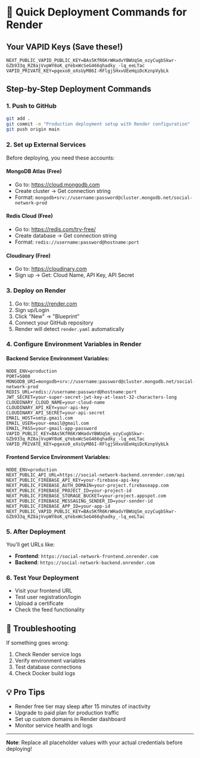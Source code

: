 # 🚀 Quick Deployment Commands for Render

## Your VAPID Keys (Save these!)
```
NEXT_PUBLIC_VAPID_PUBLIC_KEY=BAs5KfR6KrWHadvYBWUqSm_ozyCugbSkwr-GZb933q_RZ8ajVvpWY8oK_qYebxWcSeG466qhadky_-lq_eeLTac
VAPID_PRIVATE_KEY=pgexo0_oXsUyM86I-RFlgjSHxvUEeHqiDcKznpVybLk
```

## Step-by-Step Deployment Commands

### 1. Push to GitHub
```bash
git add .
git commit -m "Production deployment setup with Render configuration"
git push origin main
```

### 2. Set up External Services
Before deploying, you need these accounts:

#### MongoDB Atlas (Free)
- Go to: https://cloud.mongodb.com
- Create cluster → Get connection string
- Format: `mongodb+srv://username:password@cluster.mongodb.net/social-network-prod`

#### Redis Cloud (Free)
- Go to: https://redis.com/try-free/
- Create database → Get connection string
- Format: `redis://username:password@hostname:port`

#### Cloudinary (Free)
- Go to: https://cloudinary.com
- Sign up → Get: Cloud Name, API Key, API Secret

### 3. Deploy on Render
1. Go to: https://render.com
2. Sign up/Login
3. Click "New" → "Blueprint" 
4. Connect your GitHub repository
5. Render will detect `render.yaml` automatically

### 4. Configure Environment Variables in Render

#### Backend Service Environment Variables:
```
NODE_ENV=production
PORT=5000
MONGODB_URI=mongodb+srv://username:password@cluster.mongodb.net/social-network-prod
REDIS_URL=redis://username:password@hostname:port
JWT_SECRET=your-super-secret-jwt-key-at-least-32-characters-long
CLOUDINARY_CLOUD_NAME=your-cloud-name
CLOUDINARY_API_KEY=your-api-key
CLOUDINARY_API_SECRET=your-api-secret
EMAIL_HOST=smtp.gmail.com
EMAIL_USER=your-email@gmail.com
EMAIL_PASS=your-gmail-app-password
VAPID_PUBLIC_KEY=BAs5KfR6KrWHadvYBWUqSm_ozyCugbSkwr-GZb933q_RZ8ajVvpWY8oK_qYebxWcSeG466qhadky_-lq_eeLTac
VAPID_PRIVATE_KEY=pgexo0_oXsUyM86I-RFlgjSHxvUEeHqiDcKznpVybLk
```

#### Frontend Service Environment Variables:
```
NODE_ENV=production
NEXT_PUBLIC_API_URL=https://social-network-backend.onrender.com/api
NEXT_PUBLIC_FIREBASE_API_KEY=your-firebase-api-key
NEXT_PUBLIC_FIREBASE_AUTH_DOMAIN=your-project.firebaseapp.com
NEXT_PUBLIC_FIREBASE_PROJECT_ID=your-project-id
NEXT_PUBLIC_FIREBASE_STORAGE_BUCKET=your-project.appspot.com
NEXT_PUBLIC_FIREBASE_MESSAGING_SENDER_ID=your-sender-id
NEXT_PUBLIC_FIREBASE_APP_ID=your-app-id
NEXT_PUBLIC_VAPID_PUBLIC_KEY=BAs5KfR6KrWHadvYBWUqSm_ozyCugbSkwr-GZb933q_RZ8ajVvpWY8oK_qYebxWcSeG466qhadky_-lq_eeLTac
```

### 5. After Deployment
You'll get URLs like:
- **Frontend**: `https://social-network-frontend.onrender.com`
- **Backend**: `https://social-network-backend.onrender.com`

### 6. Test Your Deployment
- Visit your frontend URL
- Test user registration/login
- Upload a certificate
- Check the feed functionality

## 🔧 Troubleshooting
If something goes wrong:
1. Check Render service logs
2. Verify environment variables
3. Test database connections
4. Check Docker build logs

## 💡 Pro Tips
- Render free tier may sleep after 15 minutes of inactivity
- Upgrade to paid plan for production traffic
- Set up custom domains in Render dashboard
- Monitor service health and logs

---
**Note**: Replace all placeholder values with your actual credentials before deploying!